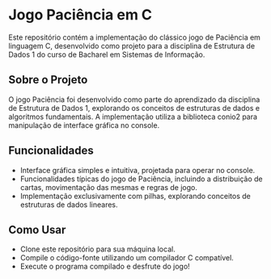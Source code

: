 # Jogo Paciência em C
Este repositório contém a implementação do clássico jogo de Paciência em linguagem C, desenvolvido como projeto para a disciplina de Estrutura de Dados 1 do curso de Bacharel em Sistemas de Informação.

## Sobre o Projeto
O jogo Paciência foi desenvolvido como parte do aprendizado da disciplina de Estrutura de Dados 1, explorando os conceitos de estruturas de dados e algoritmos fundamentais. A implementação utiliza a biblioteca conio2 para manipulação de interface gráfica no console.

## Funcionalidades
- Interface gráfica simples e intuitiva, projetada para operar no console.
- Funcionalidades típicas do jogo de Paciência, incluindo a distribuição de cartas, movimentação das mesmas e regras de jogo.
- Implementação exclusivamente com pilhas, explorando conceitos de estruturas de dados lineares.

## Como Usar
- Clone este repositório para sua máquina local.
- Compile o código-fonte utilizando um compilador C compatível.
- Execute o programa compilado e desfrute do jogo!
